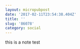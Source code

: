 ```yaml
---
layout: micropubpost
date: '2017-02-11T23:54:38.404Z'
title: ''
slug: '86078'
category: social
---
```

this is a note test
